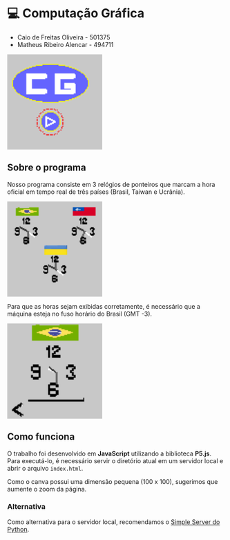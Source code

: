 # 💻 Computação Gráfica
- Caio de Freitas Oliveira - 501375
- Matheus Ribeiro Alencar - 494711

<img height="220px" alt="Capa do trabalho" valign="middle" src="images/opening.png" />

## Sobre o programa
Nosso programa consiste em 3 relógios de ponteiros que marcam a hora oficial em tempo real de três países (Brasil, Taiwan e Ucrânia).


<img height="220px" alt="Relógios de diferentes países" valign="middle" src="images/relogios.png" />


Para que as horas sejam exibidas corretamente, é necessário que a máquina esteja no fuso horário do Brasil (GMT -3).


<img height="220px" alt="Relógio do Brasil ampliado" valign="middle" src="images/zoomed.png" />


## Como funciona
O trabalho foi desenvolvido em **JavaScript** utilizando a biblioteca **P5.js**.
Para executá-lo, é necessário servir o diretório atual em um servidor local e abrir o arquivo `index.html`.

Como o canva possui uma dimensão pequena (100 x 100), sugerimos que aumente o zoom da página.

### Alternativa
Como alternativa para o servidor local, recomendamos o [Simple Server do Python](https://www.digitalocean.com/community/tutorials/python-simplehttpserver-http-server).